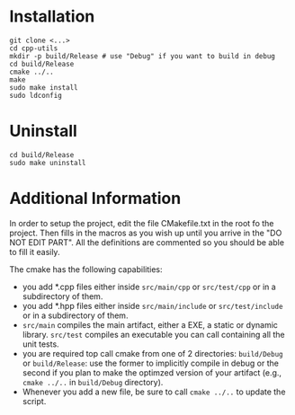 Installation
============

```
git clone <...>
cd cpp-utils
mkdir -p build/Release # use "Debug" if you want to build in debug
cd build/Release
cmake ../..
make
sudo make install
sudo ldconfig
```

Uninstall
=========

```
cd build/Release
sudo make uninstall
```

Additional Information
======================

In order to setup the project, edit the file CMakefile.txt in the root fo the project. Then fills in the macros as you wish up until you arrive in the "DO NOT EDIT PART". All the definitions are commented so you should be able to fill it easily.

The cmake has the following capabilities:

 - you add *.cpp files either inside `src/main/cpp` or `src/test/cpp` or in a subdirectory of them.
 - you add *.hpp files either inside `src/main/include` or `src/test/include` or in a subdirectory of them.
 - `src/main` compiles the main artifact, either a EXE, a static or dynamic library. `src/test` compiles an executable you can call containing all the unit tests.
 - you are required top call cmake from one of 2 directories: `build/Debug` or `build/Release`: use the former to implicitly compile in debug or the second if you plan to make the optimzed version of your artifact (e.g., `cmake ../..` in  `build/Debug` directory).
 - Whenever you add a new file, be sure to call `cmake ../..` to update the script.
